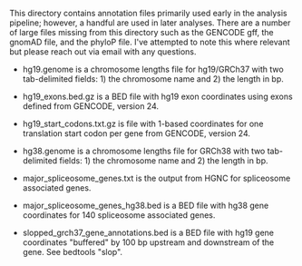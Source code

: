 This directory contains annotation files primarily used early in the analysis pipeline; however, a handful are used in later analyses. There are a number of large files missing from this directory such as the GENCODE gff, the gnomAD file, and the phyloP file. I've attempted to note this where relevant but please reach out via email with any questions.

- hg19.genome is a chromosome lengths file for hg19/GRCh37 with two tab-delimited fields: 1) the chromosome name and 2) the length in bp.

- hg19_exons.bed.gz is a BED file with hg19 exon coordinates using exons defined from GENCODE, version 24.

- hg19_start_codons.txt.gz is file with 1-based coordinates for one translation start codon per gene from GENCODE, version 24.

- hg38.genome is a chromosome lengths file for GRCh38 with two tab-delimited fields: 1) the chromosome name and 2) the length in bp.

- major_spliceosome_genes.txt is the output from HGNC for spliceosome associated genes.

- major_spliceosome_genes_hg38.bed is a BED file with hg38 gene coordinates for 140 spliceosome associated genes.

- slopped_grch37_gene_annotations.bed is a BED file with hg19 gene coordinates "buffered" by 100 bp upstream and downstream of the gene. See bedtools "slop".
